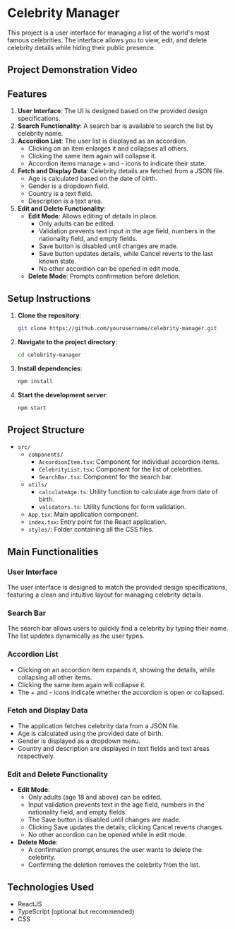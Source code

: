 # Celebrity Manager

This project is a user interface for managing a list of the world's most famous celebrities. The interface allows you to view, edit, and delete celebrity details while hiding their public presence.

## Project Demonstration Video



## Features

1. **User Interface**: The UI is designed based on the provided design specifications.
2. **Search Functionality**: A search bar is available to search the list by celebrity name.
3. **Accordion List**: The user list is displayed as an accordion.
    - Clicking on an item enlarges it and collapses all others.
    - Clicking the same item again will collapse it.
    - Accordion items manage + and - icons to indicate their state.
4. **Fetch and Display Data**: Celebrity details are fetched from a JSON file.
    - Age is calculated based on the date of birth.
    - Gender is a dropdown field.
    - Country is a text field.
    - Description is a text area.
5. **Edit and Delete Functionality**:
    - **Edit Mode**: Allows editing of details in place.
        - Only adults can be edited.
        - Validation prevents text input in the age field, numbers in the nationality field, and empty fields.
        - Save button is disabled until changes are made.
        - Save button updates details, while Cancel reverts to the last known state.
        - No other accordion can be opened in edit mode.
    - **Delete Mode**: Prompts confirmation before deletion.

## Setup Instructions

1. **Clone the repository**:
    ```sh
    git clone https://github.com/yourusername/celebrity-manager.git
    ```
2. **Navigate to the project directory**:
    ```sh
    cd celebrity-manager
    ```
3. **Install dependencies**:
    ```sh
    npm install
    ```
4. **Start the development server**:
    ```sh
    npm start
    ```

## Project Structure

- `src/`
  - `components/`
    - `AccordionItem.tsx`: Component for individual accordion items.
    - `CelebrityList.tsx`: Component for the list of celebrities.
    - `SearchBar.tsx`: Component for the search bar.
  - `utils/`
    - `calculateAge.ts`: Utility function to calculate age from date of birth.
    - `validators.ts`: Utility functions for form validation.
  - `App.tsx`: Main application component.
  - `index.tsx`: Entry point for the React application.
  - `styles/`: Folder containing all the CSS files.

## Main Functionalities

### User Interface

The user interface is designed to match the provided design specifications, featuring a clean and intuitive layout for managing celebrity details.

### Search Bar

The search bar allows users to quickly find a celebrity by typing their name. The list updates dynamically as the user types.

### Accordion List

- Clicking on an accordion item expands it, showing the details, while collapsing all other items.
- Clicking the same item again will collapse it.
- The + and - icons indicate whether the accordion is open or collapsed.

### Fetch and Display Data

- The application fetches celebrity data from a JSON file.
- Age is calculated using the provided date of birth.
- Gender is displayed as a dropdown menu.
- Country and description are displayed in text fields and text areas respectively.

### Edit and Delete Functionality

- **Edit Mode**:
  - Only adults (age 18 and above) can be edited.
  - Input validation prevents text in the age field, numbers in the nationality field, and empty fields.
  - The Save button is disabled until changes are made.
  - Clicking Save updates the details; clicking Cancel reverts changes.
  - No other accordion can be opened while in edit mode.
- **Delete Mode**:
  - A confirmation prompt ensures the user wants to delete the celebrity.
  - Confirming the deletion removes the celebrity from the list.

## Technologies Used

- ReactJS
- TypeScript (optional but recommended)
- CSS

